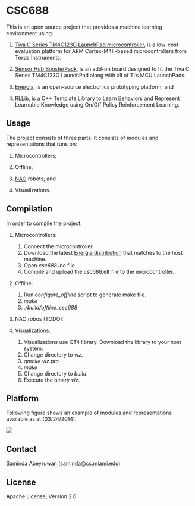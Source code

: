 # CSC688

This is an open source project that provides a machine learning environment using:

1. [Tiva C Series TM4C123G LaunchPad microcontroller](http://www.ti.com/tool/ek-tm4c123gxl), is a low-cost evaluation platform for ARM Cortex-M4F-based microcontrollers from Texas Instruments;

2. [Sensor Hub BoosterPack](http://www.ti.com/tool/boostxl-senshub), is an add-on board designed to fit the Tiva C Series TM4C123G LaunchPad along with all of TI’s MCU LaunchPads. 

3. [Energia](http://energia.nu/), is an open-source electronics prototyping platform; and

4. [RLLib](http://web.cs.miami.edu/home/saminda/rllib.html), is a C++ Template Library to Learn Behaviors and Represent Learnable Knowledge using On/Off Policy Reinforcement Learning.


## Usage 

The project consists of three parts. It consists of modules and representations that runs on:

1. Microcontrollers;

2. Offline; 

3. [NAO](http://www.aldebaran.com/) robots; and

4. Visualizations. 

## Compilation

In order to compile the project:

1. Microcontrollers:
    1. Connect the microcontroller.
    2. Download the latest [Energia distribution](http://energia.nu/download/) that matches to the host machine. 
    3. Open _csc688.ino_ file.
    4. Compile and upload the csc688.elf file to the microcontroller.

2. Offline:
    1. Run *configure_offline* script to generate make file. 
    2.  *make*
    3. *./build/offline_csc688*

3. NAO robos (TODO):

4. Visualizations:
    1. Visualizations use QT4 library. Download the library to your host system.
    2. Change directory to *viz*.
    3. *qmake viz.pro*
    4. *make*
    5. Change directory to *build*.
    4. Execute the binary *viz*.

## Platform

Following figure shows an example of modules and representations available as at (03/24/2014):

![](http://web.cs.miami.edu/home/saminda/tmp/graph_structure.png)

## Contact

Saminda Abeyruwan (saminda@cs.miami.edu)

## License

Apache License, Version 2.0
